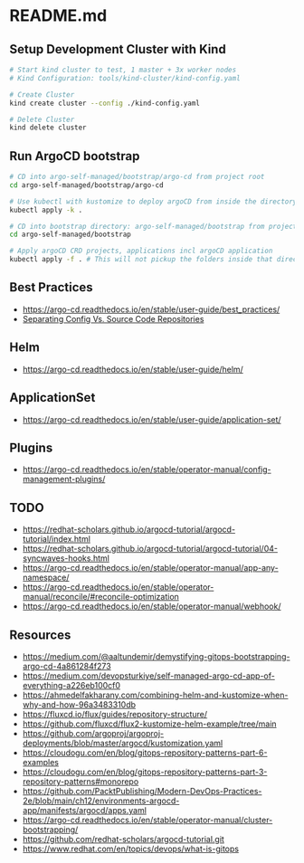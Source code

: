 # README.md

## Setup Development Cluster with Kind

```sh
# Start kind cluster to test, 1 master + 3x worker nodes
# Kind Configuration: tools/kind-cluster/kind-config.yaml

# Create Cluster
kind create cluster --config ./kind-config.yaml

# Delete Cluster
kind delete cluster
```

## Run ArgoCD bootstrap

```sh
# CD into argo-self-managed/bootstrap/argo-cd from project root
cd argo-self-managed/bootstrap/argo-cd

# Use kubectl with kustomize to deploy argoCD from inside the directory
kubectl apply -k .

# CD into bootstrap directory: argo-self-managed/bootstrap from project root
cd argo-self-managed/bootstrap

# Apply argoCD CRD projects, applications incl argoCD application
kubectl apply -f . # This will not pickup the folders inside that directory
```

## Best Practices

- https://argo-cd.readthedocs.io/en/stable/user-guide/best_practices/
- [Separating Config Vs. Source Code Repositories](https://argo-cd.readthedocs.io/en/stable/user-guide/best_practices/#separating-config-vs-source-code-repositories)

## Helm

- https://argo-cd.readthedocs.io/en/stable/user-guide/helm/

## ApplicationSet

- https://argo-cd.readthedocs.io/en/stable/user-guide/application-set/

## Plugins

- https://argo-cd.readthedocs.io/en/stable/operator-manual/config-management-plugins/

## TODO

- https://redhat-scholars.github.io/argocd-tutorial/argocd-tutorial/index.html
- https://redhat-scholars.github.io/argocd-tutorial/argocd-tutorial/04-syncwaves-hooks.html
- https://argo-cd.readthedocs.io/en/stable/operator-manual/app-any-namespace/
- https://argo-cd.readthedocs.io/en/stable/operator-manual/reconcile/#reconcile-optimization
- https://argo-cd.readthedocs.io/en/stable/operator-manual/webhook/

## Resources

- https://medium.com/@aaltundemir/demystifying-gitops-bootstrapping-argo-cd-4a861284f273
- https://medium.com/devopsturkiye/self-managed-argo-cd-app-of-everything-a226eb100cf0
- https://ahmedelfakharany.com/combining-helm-and-kustomize-when-why-and-how-96a3483310db
- https://fluxcd.io/flux/guides/repository-structure/
- https://github.com/fluxcd/flux2-kustomize-helm-example/tree/main
- https://github.com/argoproj/argoproj-deployments/blob/master/argocd/kustomization.yaml
- https://cloudogu.com/en/blog/gitops-repository-patterns-part-6-examples
- https://cloudogu.com/en/blog/gitops-repository-patterns-part-3-repository-patterns#monorepo
- https://github.com/PacktPublishing/Modern-DevOps-Practices-2e/blob/main/ch12/environments-argocd-app/manifests/argocd/apps.yaml
- https://argo-cd.readthedocs.io/en/stable/operator-manual/cluster-bootstrapping/
- https://github.com/redhat-scholars/argocd-tutorial.git
- https://www.redhat.com/en/topics/devops/what-is-gitops